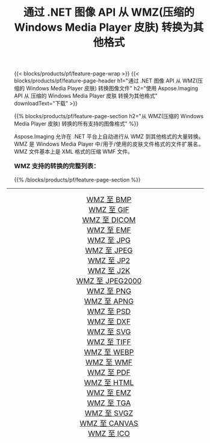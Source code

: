 ﻿---
title: 通过 .NET 图像 API 从 WMZ(压缩的 Windows Media Player 皮肤) 转换为其他格式 
weight: 3920
url: /zh-hans/net/conversion/from/wmz/ 
lang: zh-hans
langdirlevel: 2
locales: zh-hans,ja,it,ru,de,es,fr,nl,id,lt,pl,pt,vi,tr,ko,zh-hant,ar,hi,th,sv,cs,uk,he
description: 使用 Aspose.Imaging，您可以轻松地将 WMZ(压缩的 Windows Media Player 皮肤) 转换为其他格式
---

{{< blocks/products/pf/feature-page-wrap >}}
{{< blocks/products/pf/feature-page-header h1="通过 .NET 图像 API 从 WMZ(压缩的 Windows Media Player 皮肤) 转换图像文件" h2="使用 Aspose.Imaging API 从 压缩的 Windows Media Player 皮肤 转换为其他格式" downloadText="下载" >}}


{{% blocks/products/pf/feature-page-section  h2="从 WMZ(压缩的 Windows Media Player 皮肤) 转换的所有支持的图像格式" %}}
<p align=justify>Aspose.Imaging 允许在 .NET 平台上自动进行从 WMZ 到其他格式的大量转换。 WMZ 是 Windows Media Player 中/用于/使用的皮肤文件格式的文件扩展名。 WMZ 文件基本上是 XML 格式的压缩 WMF 文件。</p>
<h3 style="margin-top:16px;">
WMZ 支持的转换的完整列表：
</h3>
{{% /blocks/products/pf/feature-page-section %}}
<div class="container-fluid productfamilypage bg-gray">
    <div class="convertypes bg-gray agp-content section">
        <div class="container">
		<hr style="margin-left:-20px;"/>
		<div class="row other-converters" style="gap: 10px;font-size: 19px;text-align:center;">
		    <div class='col-md-3 other-converter remove-lp remove-rp'><a href="/imaging/zh-hans/net/conversion/wmz-to-bmp/" style="padding:15px;">WMZ 至 BMP</a></div><div class='col-md-3 other-converter remove-lp remove-rp'><a href="/imaging/zh-hans/net/conversion/wmz-to-gif/" style="padding:15px;">WMZ 至 GIF</a></div><div class='col-md-3 other-converter remove-lp remove-rp'><a href="/imaging/zh-hans/net/conversion/wmz-to-dicom/" style="padding:15px;">WMZ 至 DICOM</a></div><div class='col-md-3 other-converter remove-lp remove-rp'><a href="/imaging/zh-hans/net/conversion/wmz-to-emf/" style="padding:15px;">WMZ 至 EMF</a></div><div class='col-md-3 other-converter remove-lp remove-rp'><a href="/imaging/zh-hans/net/conversion/wmz-to-jpg/" style="padding:15px;">WMZ 至 JPG</a></div><div class='col-md-3 other-converter remove-lp remove-rp'><a href="/imaging/zh-hans/net/conversion/wmz-to-jpeg/" style="padding:15px;">WMZ 至 JPEG</a></div><div class='col-md-3 other-converter remove-lp remove-rp'><a href="/imaging/zh-hans/net/conversion/wmz-to-jp2/" style="padding:15px;">WMZ 至 JP2</a></div><div class='col-md-3 other-converter remove-lp remove-rp'><a href="/imaging/zh-hans/net/conversion/wmz-to-j2k/" style="padding:15px;">WMZ 至 J2K</a></div><div class='col-md-3 other-converter remove-lp remove-rp'><a href="/imaging/zh-hans/net/conversion/wmz-to-jpeg2000/" style="padding:15px;">WMZ 至 JPEG2000</a></div><div class='col-md-3 other-converter remove-lp remove-rp'><a href="/imaging/zh-hans/net/conversion/wmz-to-png/" style="padding:15px;">WMZ 至 PNG</a></div><div class='col-md-3 other-converter remove-lp remove-rp'><a href="/imaging/zh-hans/net/conversion/wmz-to-apng/" style="padding:15px;">WMZ 至 APNG</a></div><div class='col-md-3 other-converter remove-lp remove-rp'><a href="/imaging/zh-hans/net/conversion/wmz-to-psd/" style="padding:15px;">WMZ 至 PSD</a></div><div class='col-md-3 other-converter remove-lp remove-rp'><a href="/imaging/zh-hans/net/conversion/wmz-to-dxf/" style="padding:15px;">WMZ 至 DXF</a></div><div class='col-md-3 other-converter remove-lp remove-rp'><a href="/imaging/zh-hans/net/conversion/wmz-to-svg/" style="padding:15px;">WMZ 至 SVG</a></div><div class='col-md-3 other-converter remove-lp remove-rp'><a href="/imaging/zh-hans/net/conversion/wmz-to-tiff/" style="padding:15px;">WMZ 至 TIFF</a></div><div class='col-md-3 other-converter remove-lp remove-rp'><a href="/imaging/zh-hans/net/conversion/wmz-to-webp/" style="padding:15px;">WMZ 至 WEBP</a></div><div class='col-md-3 other-converter remove-lp remove-rp'><a href="/imaging/zh-hans/net/conversion/wmz-to-wmf/" style="padding:15px;">WMZ 至 WMF</a></div><div class='col-md-3 other-converter remove-lp remove-rp'><a href="/imaging/zh-hans/net/conversion/wmz-to-pdf/" style="padding:15px;">WMZ 至 PDF</a></div><div class='col-md-3 other-converter remove-lp remove-rp'><a href="/imaging/zh-hans/net/conversion/wmz-to-html/" style="padding:15px;">WMZ 至 HTML</a></div><div class='col-md-3 other-converter remove-lp remove-rp'><a href="/imaging/zh-hans/net/conversion/wmz-to-emz/" style="padding:15px;">WMZ 至 EMZ</a></div><div class='col-md-3 other-converter remove-lp remove-rp'><a href="/imaging/zh-hans/net/conversion/wmz-to-tga/" style="padding:15px;">WMZ 至 TGA</a></div><div class='col-md-3 other-converter remove-lp remove-rp'><a href="/imaging/zh-hans/net/conversion/wmz-to-svgz/" style="padding:15px;">WMZ 至 SVGZ</a></div><div class='col-md-3 other-converter remove-lp remove-rp'><a href="/imaging/zh-hans/net/conversion/wmz-to-canvas/" style="padding:15px;">WMZ 至 CANVAS</a></div><div class='col-md-3 other-converter remove-lp remove-rp'><a href="/imaging/zh-hans/net/conversion/wmz-to-ico/" style="padding:15px;">WMZ 至 ICO</a></div>
                </div>
        </div>
    </div>
</div>
<br/>

